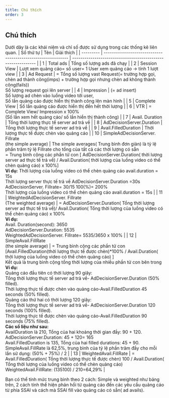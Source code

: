 ```yaml
---
title: Chú thích
order: 3
---
```

## Chú thích
Dưới dây là các khái niệm và chỉ số được sử dụng trong các thống kê liên quan.
| Số thứ tự | Tên                                                          | Giải thích                                                   |
| --------- | ------------------------------------------------------------ | ------------------------------------------------------------ |
| 1         | Total ads                                                    | Tổng số lượng ads đã chạy                                    |
| 2         | Session View                                                 | Lượt xem quảng cáo=  số user= 1 User xem quảng cáo →  tính 1 lượt view |
| 3         | Ad Request                                                   | = Tổng số lượng vast Request(= trường hợp gọi, chèn ad thành công(imps) + trường hợp gọi nhưng chèn ad không thành công(fails))<br />Số lượng request gọi lên server |
| 4         | Impression                                                   | (= ad insert)<br />Số lượng ad chèn vào luồng video tới user,<br />Số lần quảng cáo được hiển thị thành công lên màn hình |
| 5         | Complete View                                                | Số lần quảng cáo được hiển thị đến hết thời lượng            |
| 6         | VTR                                                          | = Complete View/ Impression x 100%<br />(Số lần xem hết quảng cáo/ số lần hiển thị thành công) |
| 7         | Avail. Duration                                              | Tổng thời lượng thực tế server ad trả về                     |
| 8         | AdDecisionServer.Duration                                    | Tổng thời lượng thực tế server ad trả về                     |
| 9         | Avail.FilledDuration                                         | Thời lượng thực tế được chèn vào quảng cáo                   |
| 10        | SimpleAdDecisionServer. Fillrate<br />(the simple average)   | The simple averages( Trung bình đơn giản) là tỷ lệ phần trăm tỷ lệ Fillrate cho tổng của tất cả các thời lượng có sẵn<br />= Trung bình cộng các phần tử con [ AdDecisionServer.Duration( thời lượng server ad thực tế trả về) /  Avail.Duration( thời lượng của luồng video có thể chèn quảng cáo) x 100%]<br />**Ví dụ:** Thời lượng của luồng video có thể chèn quảng cáo avail.duration = 15s<br />Thời lượng server thực tế trả về AdDecisionServer.Duration =30s<br />AdDecisionServer. Fillrate= 30/15 100(%)= 200%<br />Thời lượng của luồng video có thể chèn quảng cáo avail.duration = 15s |
| 11        | WeightedAdDecisionServer. Fillrate<br />(The weighted average) | = AdDecisionServer.Duration( Tổng thời lượng server ad thực tế trả về)/ Avail.Duration( Tổng thời lượng của luồng video có thể chèn quảng cáo) x 100%<br />**Ví dụ:**<br />Avail. Duration(second): 3650<br />AdDecisionServer.Duration: 5535<br />WeightedAdDecisionServer. Fillrate= 5535/3650 x 100% |
| 12        | SimpleAvail.FillRate<br />(the simple average)               | = Trung bình cộng các phần tử con [Avail.FilledDuration(thời lượng thực tế được chèn)*100%  /  Avail.Duration( thời lượng của luồng video có thể chèn quảng cáo) ]<br />Kết quả là trung bình cộng tổng thời lượng của nhiều phần tử con bên trong<br />**Ví dụ:** <br />Quảng cáo đầu tiên có thời lượng 90 giây:<br />Tổng thời lượng thực tế server ad trả về- AdDecisionServer.Duration  (50% filled).<br />Thời lượng thực tế được chèn vào quảng cáo-Avail.FilledDuration  45 seconds  (50% filled).<br />Quảng cáo thứ hai có thời lượng 120 giây:<br />Tổng thời lượng thực tế server ad trả về- AdDecisionServer.Duration 120 seconds  (100% filled).<br />Thời lượng thực tế được chèn vào quảng cáo-Avail.FilledDuration  90 seconds (75% filled).<br />**Các số liệu như sau:**<br />AvailDuration là 210, Tổng của hai khoảng thời gian đầy: 90 + 120.<br />AdDecisionServer.Duration: 45 + 120= 165<br />Avail.FilledDuration is 135, Tổng của hai filled durations: 45 + 90.<br />SimpleAvail.FillRate là 62,5%, trung bình của tỷ lệ phần trăm đầy cho mỗi lần sử dụng: (50% + 75%) / 2 |
| 13        | WeightedAvail.FillRate                                       | = Avail.FilledDuration( Tổng thời lượng thực tế được chèn) 100  /  Avail.Duration( Tổng thời lượng của luồng video có thể chèn quảng cáo)<br />WeightedAvail.FillRate: (135100) / 210=64,29% |

Bạn có thể tính mức trung bình theo 2 cách: Simple và weighted như bảng trên, 2 cách tính thể hiện phản hồi từ quảng cáo đến các yêu cầu quảng cáo từ phía SSAI và cách mà SSAI fill vào quảng cáo có sẵn( ad avails).
